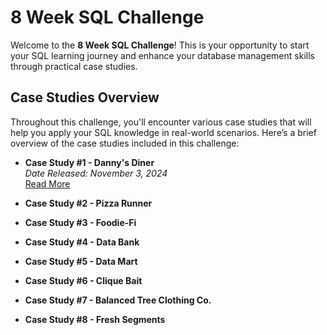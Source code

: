 # 8 Week SQL Challenge

Welcome to the **8 Week SQL Challenge**! This is your opportunity to start your SQL learning journey and enhance your database management skills through practical case studies.

## Case Studies Overview

Throughout this challenge, you'll encounter various case studies that will help you apply your SQL knowledge in real-world scenarios. Here’s a brief overview of the case studies included in this challenge:

- **Case Study #1 - Danny's Diner**  
  *Date Released: November 3, 2024*  
  [Read More](https://github.com/Git-Vasanth/8weeksqlchallenge/tree/master/Use%20Case%20-%20Dannys%20Diner)

- **Case Study #2 - Pizza Runner**  

- **Case Study #3 - Foodie-Fi**  
 
- **Case Study #4 - Data Bank**  
 
- **Case Study #5 - Data Mart**  
  
- **Case Study #6 - Clique Bait**  

- **Case Study #7 - Balanced Tree Clothing Co.**  

- **Case Study #8 - Fresh Segments**  



